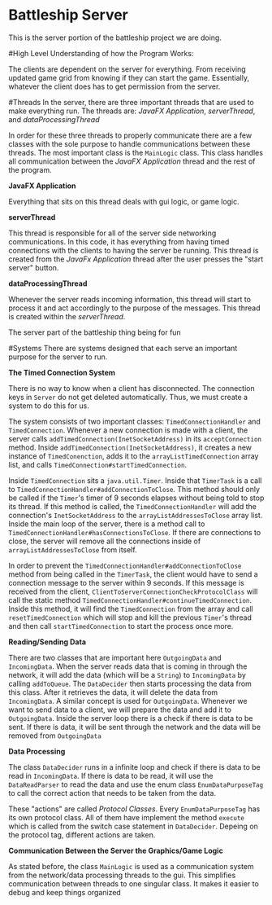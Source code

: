 # Battleship Server


This is the server portion of the battleship project we are doing. 

#High Level Understanding of how the Program Works:

The clients are dependent on the server for everything. From receiving updated
 game grid from knowing if they can start the game. Essentially, whatever the
 client does has to get permission from the server.
 
 
#Threads
In the server, there are three important threads that are used to make everything
run. The threads are: *JavaFX Application*, *serverThread*, and *dataProcessingThread*

In order for these three threads to properly communicate there are a few classes
with the sole purpose to handle communications between these threads. The most 
important class is the ``MainLogic`` class. This class handles all communication
between the *JavaFX Application* thread and the rest of the program.


**JavaFX Application**

Everything that sits on this thread deals with gui logic, or game logic. 

**serverThread**

This thread is responsible for all of the server side networking communications. In 
this code, it has everything from having timed connections with the clients to
having the server be running. This thread is created from the *JavaFx Application*
thread after the user presses the "start server" button.

**dataProcessingThread**

Whenever the server reads incoming information, this thread will start to process
it and act accordingly to the purpose of the messages. This thread is created
within the *serverThread*.

The server part of the battleship thing being for fun

#Systems
There are systems designed that each serve an important purpose for the server
to run.

**The Timed Connection System**

There is no way to know when a client has disconnected. The connection keys in 
`Server` do not get deleted automatically. Thus, we must create a system to do
this for us.

The system consists of two important classes: `TimedConnectionHandler` and
`TimedConnection`. Whenever a new connection is made with a client, the server
calls `addTimedConnection(InetSocketAddress)` in its `acceptConnection` method.
Inside `addTimedConnection(InetSocketAddress)`, it creates a new instance of
`TimedConenction`, adds it to the `arrayListTimedConnection` array list, 
and calls `TimedConnection#startTimedConnection`. 

Inside `TimedConnection` sits a `java.util.Timer`. Inside that `TimerTask` is a call
to `TimedConnectionHandler#addConnectionToClose`. This method should only be called
if the `Timer`'s timer of 9 seconds elapses without being told to stop its thread.
If this method is called, the `TimedConnectionHandler` will add the connection's
`InetSocketAddress` to the `arrayListAddressesToClose` array list. Inside the main
loop of the server, there is a method call to `TimedConnectionHandler#hasConnectionsToClose`.
If there are connections to close, the server will remove all the connections inside
of `arrayListAddressesToClose` from itself.

In order to prevent the `TimedConnectionHandler#addConnectionToClose` method
from being called in the `TimerTask`, the client would have to send a connection
message to the server within 9 seconds. If this message is received from the client,
`ClientToServerConnectionCheckProtocolClass` will call the static method
`TimedConnectionHandler#continueTimedConnection`. Inside this method, it will find
the `TimedConnection` from the array and call `resetTimedConnection` which will
stop and kill the previous `Timer`'s thread and then call `startTimedConnection` to
start the process once more.

**Reading/Sending Data**

There are two classes that are important here `OutgoingData` and `IncomingData`.
When the server reads data that is coming in through the network, it will add
the data (which will be a `String`) to `IncomingData` by calling `addToQueue`.
The `DataDecider` then starts processing the data from this class. After it retrieves
the data, it will delete the data from `IncomingData`. A similar concept is used
for `OutgoingData`. Whenever we want to send data to a client, we will prepare the data
and add it to `OutgoingData`. Inside the server loop there is a check if there is
data to be sent. If there is data, it will be sent through the network and the data
will be removed from `OutgoingData`

**Data Processing**

The class `DataDecider` runs in a infinite loop and check if there is data to be read
in `IncomingData`. If there is data to be read, it will use the `DataReadParser` to 
read the data and use the enum class `EnumDataPurposeTag` to call the correct
action that needs to be taken from the data. 

These "actions" are called *Protocol Classes*. Every `EnumDataPurposeTag` has its own
protocol class. All of them have implement the method `execute` which is called
from the switch case statement in `DataDecider`. Depeing on the protocol tag, different
actions are taken.

**Communication Between the Server the Graphics/Game Logic**

As stated before, the class `MainLogic` is used as a communication system from the
network/data processing threads to the gui. This simplifies communication between
threads to one singular class. It makes it easier to debug and keep things organized

